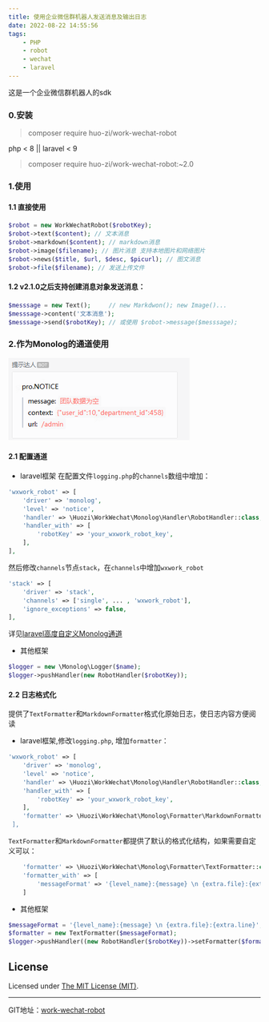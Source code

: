 ```yaml
---
title: 使用企业微信群机器人发送消息及输出日志
date: 2022-08-22 14:55:56
tags:
    - PHP
    - robot
    - wechat
    - laravel
---
```


这是一个企业微信群机器人的sdk
### 0.安装
>composer require huo-zi/work-wechat-robot

php < 8 || laravel < 9
>composer require huo-zi/work-wechat-robot:~2.0


### 1.使用
#### 1.1 直接使用

```php
$robot = new WorkWechatRobot($robotKey);
$robot->text($content); // 文本消息
$robot->markdown($content); // markdown消息
$robot->image($filename); // 图片消息 支持本地图片和网络图片
$robot->news($title, $url, $desc, $picurl); // 图文消息
$robot->file($filename); // 发送上传文件
```

#### 1.2 v2.1.0之后支持创建消息对象发送消息：
```php
$messsage = new Text();     // new Markdwon(); new Image()...
$messsage->content('文本消息');
$messsage->send($robotKey); // 或使用 $robot->message($messsage);
```

### 2.作为Monolog的通道使用
![效果图](/source/image/screen/20220822154952.png)
#### 2.1 配置通道
* laravel框架
在配置文件`logging.php`的`channels`数组中增加：

```php
'wxwork_robot' => [  
    'driver' => 'monolog',  
    'level' => 'notice',  
    'handler' => \Huozi\WorkWechat\Monolog\Handler\RobotHandler::class,  
    'handler_with' => [  
        'robotKey' => 'your_wxwork_robot_key',  
    ],  
],
```
 
然后修改`channels`节点`stack`，在`channels`中增加`wxwork_robot`

```php
'stack' => [
    'driver' => 'stack',
    'channels' => ['single', ... , 'wxwork_robot'],
    'ignore_exceptions' => false,
],
```

详见[laravel高度自定义Monolog通道](https://learnku.com/docs/laravel/8.x/logging/9376#advanced-monolog-channel-customization)
* 其他框架

```php
$logger = new \Monolog\Logger($name);
$logger->pushHandler(new RobotHandler($robotKey));
```

#### 2.2 日志格式化
提供了`TextFormatter`和`MarkdownFormatter`格式化原始日志，使日志内容方便阅读
* laravel框架,修改`logging.php`, 增加`formatter`：

```php
'wxwork_robot' => [
    'driver' => 'monolog',
    'level' => 'notice',
    'handler' => \Huozi\WorkWechat\Monolog\Handler\RobotHandler::class,
    'handler_with' => [
        'robotKey' => 'your_wxwork_robot_key',
    ],
    'formatter' => \Huozi\WorkWechat\Monolog\Formatter\MarkdownFormatter::class,```
 ],
 ```

`TextFormatter`和`MarkdownFormatter`都提供了默认的格式化结构，如果需要自定义可以：

```php
    'formatter' => \Huozi\WorkWechat\Monolog\Formatter\TextFormatter::class,
    'formatter_with' => [
        'messageFormat' => '{level_name}:{message} \n {extra.file}:{extra.line}'</b>
    ]
```

* 其他框架

```php
$messageFormat = '{level_name}:{message} \n {extra.file}:{extra.line}';
$formatter = new TextFormatter($messageFormat);
$logger->pushHandler((new RobotHandler($robotKey))->setFormatter($formatter));
```

License
------------
Licensed under [The MIT License (MIT)](LICENSE).

------------
GIT地址：[work-wechat-robot](https://github.com/huozi1024/work-wechat-robot)
